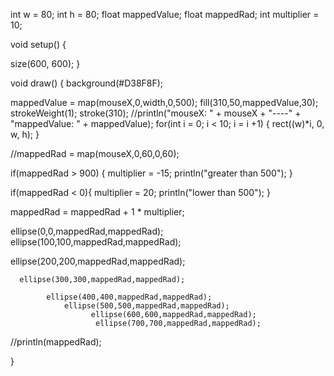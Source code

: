 int w = 80;
int h = 80;
float mappedValue;
float mappedRad; 
int multiplier = 10;




void setup() {

  size(600, 600);
}


void draw() {
  background(#D38F8F);

  mappedValue = map(mouseX,0,width,0,500);
  fill(310,50,mappedValue,30);
strokeWeight(1);
stroke(310);
  //println("mouseX: " + mouseX + "----" + "mappedValue: " + mappedValue);
  for(int i = 0; i < 10; i = i +1) {
    rect((w)*i, 0, w, h);
  }
  

    
  
  //mappedRad = map(mouseX,0,60,0,60);
  
  
  if(mappedRad > 900) {
    multiplier = -15;
    println("greater than 500");
  }
  

   if(mappedRad < 0){
    multiplier = 20;
     println("lower than 500");
  }

  
  mappedRad = mappedRad + 1 * multiplier; 
  
   ellipse(0,0,mappedRad,mappedRad);
  ellipse(100,100,mappedRad,mappedRad);
  
  
   ellipse(200,200,mappedRad,mappedRad);
   
      ellipse(300,300,mappedRad,mappedRad);
      
            ellipse(400,400,mappedRad,mappedRad);
                ellipse(500,500,mappedRad,mappedRad);
                      ellipse(600,600,mappedRad,mappedRad);
                       ellipse(700,700,mappedRad,mappedRad);
  
  
  //println(mappedRad);
  
  
  
  
  
  
  
  
}
